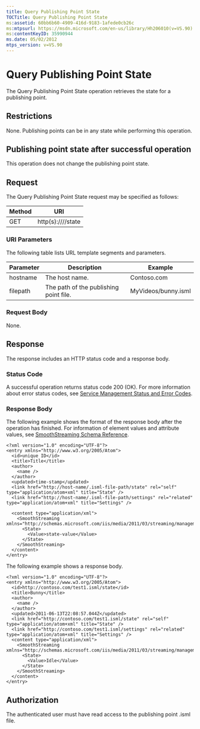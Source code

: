 ```yaml
---
title: Query Publishing Point State
TOCTitle: Query Publishing Point State
ms:assetid: 60bb6b60-4909-416d-9183-1afede0cb26c
ms:mtpsurl: https://msdn.microsoft.com/en-us/library/Hh206010(v=VS.90)
ms:contentKeyID: 35990944
ms.date: 05/02/2012
mtps_version: v=VS.90
---
```


# Query Publishing Point State

The Query Publishing Point State operation retrieves the state for a publishing point.

## Restrictions

None. Publishing points can be in any state while performing this operation.

## Publishing point state after successful operation

This operation does not change the publishing point state.

## Request

The Query Publishing Point State request may be specified as follows:

|Method|URI|
|--- |--- |
|GET|http(s)://<hostname>/<filepath>/state|


### URI Parameters

The following table lists URL template segments and parameters.

|Parameter|Description|Example|
|--- |--- |--- |
|hostname|The host name.|Contoso.com|
|filepath|The path of the publishing point file.|MyVideos/bunny.isml|

### Request Body

None.

## Response

The response includes an HTTP status code and a response body.

### Status Code

A successful operation returns status code 200 (OK). For more information about error status codes, see [Service Management Status and Error Codes](service-management-status-and-error-codes.md).

### Response Body

The following example shows the format of the response body after the operation has finished. For information of element values and attribute values, see [SmoothStreaming Schema Reference](smoothstreaming-schema-reference.md).

    <?xml version="1.0" encoding="UTF-8"?>
    <entry xmlns="http://www.w3.org/2005/Atom">
      <id>unique ID</id>
      <title>Title</title>
      <author>
        <name />
      </author>
      <updated>time-stamp</updated>
      <link href="http://host-name/.isml-file-path/state" rel="self" type="application/atom+xml" title="State" />
      <link href="http://host-name/.isml-file-path/settings" rel="related" type="application/atom+xml" title="Settings" />
    
      <content type="application/xml">
        <SmoothStreaming xmlns="http://schemas.microsoft.com/iis/media/2011/03/streaming/management">
          <State>
            <Value>state-value</Value>
          </State>
        </SmoothStreaming>
      </content>
    </entry>

The following example shows a response body.

    <?xml version="1.0" encoding="UTF-8"?>
    <entry xmlns="http://www.w3.org/2005/Atom">
      <id>http://contoso.com/test1.isml/state</id>
      <title>Bunny</title>
      <author>
        <name />
      </author>
      <updated>2011-06-13T22:08:57.044Z</updated>
      <link href="http://contoso.com/test1.isml/state" rel="self" type="application/atom+xml" title="State" />
      <link href="http://contoso.com/test1.isml/settings" rel="related" type="application/atom+xml" title="Settings" />
      <content type="application/xml">
        <SmoothStreaming xmlns="http://schemas.microsoft.com/iis/media/2011/03/streaming/management">
          <State>
            <Value>Idle</Value>
          </State>
        </SmoothStreaming>
      </content>
    </entry>

## Authorization

The authenticated user must have read access to the publishing point .isml file.

